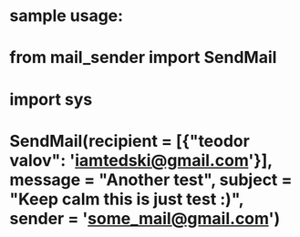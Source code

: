 # sample usage:
# from mail_sender import SendMail
# import sys
# SendMail(recipient = [{"teodor valov": 'iamtedski@gmail.com'}], message = "Another test", subject = "Keep calm this is just test :)", sender = 'some_mail@gmail.com')
